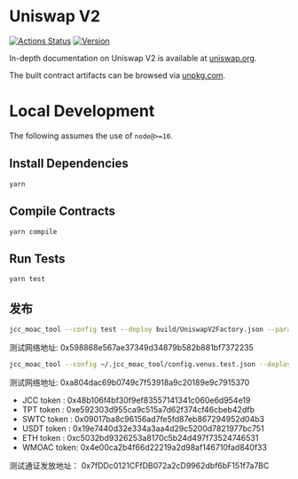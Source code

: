 # Uniswap V2

[![Actions Status](https://github.com/Uniswap/uniswap-v2-core/workflows/CI/badge.svg)](https://github.com/Uniswap/uniswap-v2-core/actions)
[![Version](https://img.shields.io/npm/v/@uniswap/v2-core)](https://www.npmjs.com/package/@uniswap/v2-core)

In-depth documentation on Uniswap V2 is available at [uniswap.org](https://uniswap.org/docs).

The built contract artifacts can be browsed via [unpkg.com](https://unpkg.com/browse/@uniswap/v2-core@latest/).

# Local Development

The following assumes the use of `node@>=10`.

## Install Dependencies

`yarn`

## Compile Contracts

`yarn compile`

## Run Tests

`yarn test`

## 发布

```bash
jcc_moac_tool --config test --deploy build/UniswapV2Factory.json --parameters '"地址"' --gas_limit 3800000
```

测试网络地址: 0x598868e567ae37349d34879b582b881bf7372235

```bash
jcc_moac_tool --config ~/.jcc_moac_tool/config.venus.test.json --deploy build/contracts/UniswapV2Router02.json --parameters '"0x598868e567ae37349d34879b582b881bf7372235","0x4e00ca2b4f66d22219a2d98af146710fad840f33"' --gas_limit 3800000
```

测试网络地址: 0xa804dac69b0749c7f53918a9c20189e9c7915370

- JCC token : 0x48b106f4bf30f9ef83557141341c060e6d954e19
- TPT token : 0xe592303d955ca9c515a7d62f374cf46cbeb42dfb
- SWTC token : 0x09017ba8c96156ad7fe5fd87eb867294952d04b3
- USDT token : 0x19e7440d32e334a3aa4d29c5200d7821977bc751
- ETH token : 0xc5032bd9326253a8170c5b24d497f73524746531
- WMOAC token: 0x4e00ca2b4f66d22219a2d98af146710fad840f33

测试通证发放地址： 0x7fDDc0121CFfDB072a2cD9962dbf6bF151f7a7BC
